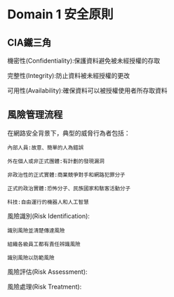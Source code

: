 Domain 1 安全原則
===
CIA鐵三角
---
機密性(Confidentiality):保護資料避免被未經授權的存取

完整性(Integrity):防止資料被未經授權的更改

可用性(Availability):確保資料可以被授權使用者所存取資料

風險管理流程
---

在網路安全背景下，典型的威脅行為者包括：

    內部人員:故意、簡單的人為錯誤
   
    外在個人或非正式團體:有計劃的發現漏洞
   
    非政治性的正式實體:商業競爭對手和網路犯罪分子
   
    正式的政治實體:恐怖分子、民族國家和駭客活動分子 
   
    科技:自由運行的機器人和人工智慧

風險識別(Risk Identification):

    識別風險並清楚傳達風險
    
    組織各級員工都有責任辨識風險
    
    識別風險以防範風險
    
風險評估(Risk Assessment):

風險處理(Risk Treatment):

